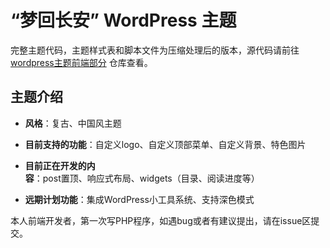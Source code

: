# “梦回长安” WordPress 主题

完整主题代码，主题样式表和脚本文件为压缩处理后的版本，源代码请前往 [wordpress主题前端部分](https://gitee.com/vbzxc/wordpress-theme-frontend) 仓库查看。

## 主题介绍

* **风格**：复古、中国风主题

* **目前支持的功能**：自定义logo、自定义顶部菜单、自定义背景、特色图片

* **目前正在开发的内容**：post置顶、响应式布局、widgets（目录、阅读进度等）

* **远期计划功能**：集成WordPress小工具系统、支持深色模式

本人前端开发者，第一次写PHP程序，如遇bug或者有建议提出，请在issue区提交。
